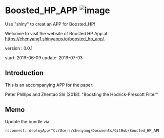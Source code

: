 # Boosted_HP_APP ![image](https://github.com/chenyang45/Boosted_HP_APP/blob/master/www/shiny.PNG)   
Use "shiny" to creat an APP for Boosted_HP!

Welcome to visit the website of Boosted HP App at https://chenyang1.shinyapps.io/boosted_hp_app/.

version : 0.0.1

start: 2019-06-09 
update: 2019-07-03


## Introduction

This is an accompanying APP for the paper:

Peter Phillips and Zhentao Shi (2018): "Boosting the Hodrick-Prescott Filter"

## Memo

Update the bundle via:

```
rsconnect::deployApp("C:/Users/chenyang/Documents/GitHub/Boosted_HP_APP")

```


